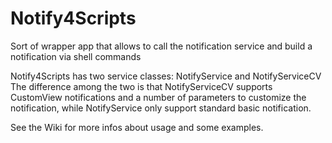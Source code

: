 # Notify4Scripts
Sort of wrapper app that allows to call the notification service and build a notification via shell commands

Notify4Scripts has two service classes: NotifyService and NotifyServiceCV
The difference among the two is that NotifyServiceCV supports CustomView notifications and a number of parameters to customize the notification, while NotifyService only support standard basic notification.

See the Wiki for more infos about usage and some examples.
